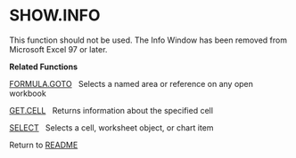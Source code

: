 # SHOW.INFO

This function should not be used. The Info Window has been removed from
Microsoft Excel 97 or later.

**Related Functions**

[FORMULA.GOTO](FORMULA.GOTO.md)&nbsp;&nbsp;&nbsp;Selects a named area or reference on any
open workbook

[GET.CELL](GET.CELL.md)&nbsp;&nbsp;&nbsp;Returns information about the specified cell

[SELECT](SELECT.md)&nbsp;&nbsp;&nbsp;Selects a cell, worksheet object, or chart item



Return to [README](README.md#S)

